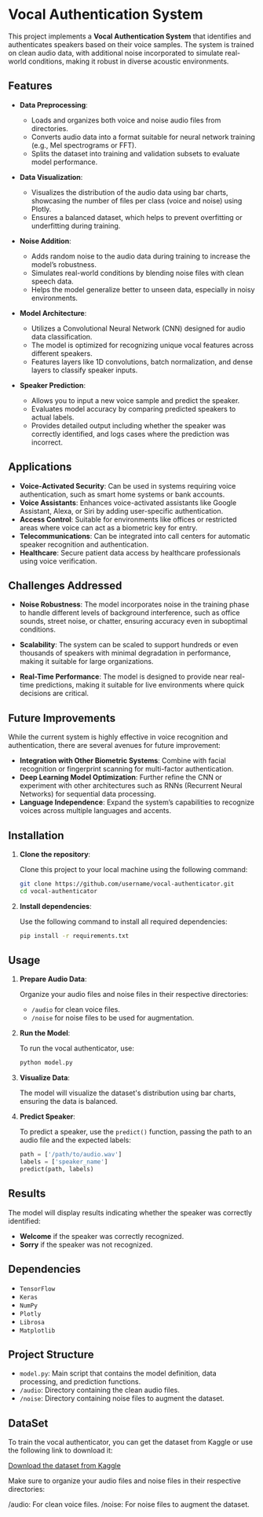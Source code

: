 
# Vocal Authentication System

This project implements a **Vocal Authentication System** that identifies and authenticates speakers based on their voice samples. The system is trained on clean audio data, with additional noise incorporated to simulate real-world conditions, making it robust in diverse acoustic environments.

## Features

- **Data Preprocessing**:
    - Loads and organizes both voice and noise audio files from directories.
    - Converts audio data into a format suitable for neural network training (e.g., Mel spectrograms or FFT).
    - Splits the dataset into training and validation subsets to evaluate model performance.

- **Data Visualization**:
    - Visualizes the distribution of the audio data using bar charts, showcasing the number of files per class (voice and noise) using Plotly.
    - Ensures a balanced dataset, which helps to prevent overfitting or underfitting during training.

- **Noise Addition**:
    - Adds random noise to the audio data during training to increase the model’s robustness.
    - Simulates real-world conditions by blending noise files with clean speech data.
    - Helps the model generalize better to unseen data, especially in noisy environments.

- **Model Architecture**:
    - Utilizes a Convolutional Neural Network (CNN) designed for audio data classification.
    - The model is optimized for recognizing unique vocal features across different speakers.
    - Features layers like 1D convolutions, batch normalization, and dense layers to classify speaker inputs.

- **Speaker Prediction**:
    - Allows you to input a new voice sample and predict the speaker.
    - Evaluates model accuracy by comparing predicted speakers to actual labels.
    - Provides detailed output including whether the speaker was correctly identified, and logs cases where the prediction was incorrect.

## Applications
- **Voice-Activated Security**: Can be used in systems requiring voice authentication, such as smart home systems or bank accounts.
- **Voice Assistants**: Enhances voice-activated assistants like Google Assistant, Alexa, or Siri by adding user-specific authentication.
- **Access Control**: Suitable for environments like offices or restricted areas where voice can act as a biometric key for entry.
- **Telecommunications**: Can be integrated into call centers for automatic speaker recognition and authentication.
- **Healthcare**: Secure patient data access by healthcare professionals using voice verification.

## Challenges Addressed

- **Noise Robustness**:
The model incorporates noise in the training phase to handle different levels of background interference, such as office sounds, street noise, or chatter, ensuring accuracy even in suboptimal conditions.

- **Scalability**:
The system can be scaled to support hundreds or even thousands of speakers with minimal degradation in performance, making it suitable for large organizations.

- **Real-Time Performance**:
The model is designed to provide near real-time predictions, making it suitable for live environments where quick decisions are critical.

## Future Improvements
While the current system is highly effective in voice recognition and authentication, there are several avenues for future improvement:

- **Integration with Other Biometric Systems**: Combine with facial recognition or fingerprint scanning for multi-factor authentication.
- **Deep Learning Model Optimization**: Further refine the CNN or experiment with other architectures such as RNNs (Recurrent Neural Networks) for sequential data     processing.
- **Language Independence**: Expand the system’s capabilities to recognize voices across multiple languages and accents.

## Installation

1. **Clone the repository**:
   
    Clone this project to your local machine using the following command:

    ```bash
    git clone https://github.com/username/vocal-authenticator.git
    cd vocal-authenticator
    ```

2. **Install dependencies**:

    Use the following command to install all required dependencies:

    ```bash
    pip install -r requirements.txt
    ```

## Usage

1. **Prepare Audio Data**:
   
    Organize your audio files and noise files in their respective directories:
    - `/audio` for clean voice files.
    - `/noise` for noise files to be used for augmentation.

2. **Run the Model**:

    To run the vocal authenticator, use:

    ```bash
    python model.py
    ```

3. **Visualize Data**:
   
    The model will visualize the dataset's distribution using bar charts, ensuring the data is balanced.

4. **Predict Speaker**:

    To predict a speaker, use the `predict()` function, passing the path to an audio file and the expected labels:

    ```python
    path = ['/path/to/audio.wav']
    labels = ['speaker_name']
    predict(path, labels)
    ```

## Results

The model will display results indicating whether the speaker was correctly identified:
- **Welcome** if the speaker was correctly recognized.
- **Sorry** if the speaker was not recognized.

## Dependencies

- `TensorFlow`
- `Keras`
- `NumPy`
- `Plotly`
- `Librosa`
- `Matplotlib`

## Project Structure

- `model.py`: Main script that contains the model definition, data processing, and prediction functions.
- `/audio`: Directory containing the clean audio files.
- `/noise`: Directory containing noise files to augment the dataset.

## DataSet

To train the vocal authenticator, you can get the dataset from Kaggle or use the following link to download it:

[Download the dataset from Kaggle](https://www.kaggle.com/datasets/kongaevans/speaker-recognition-dataset)

Make sure to organize your audio files and noise files in their respective directories:

/audio: For clean voice files.
/noise: For noise files to augment the dataset.
